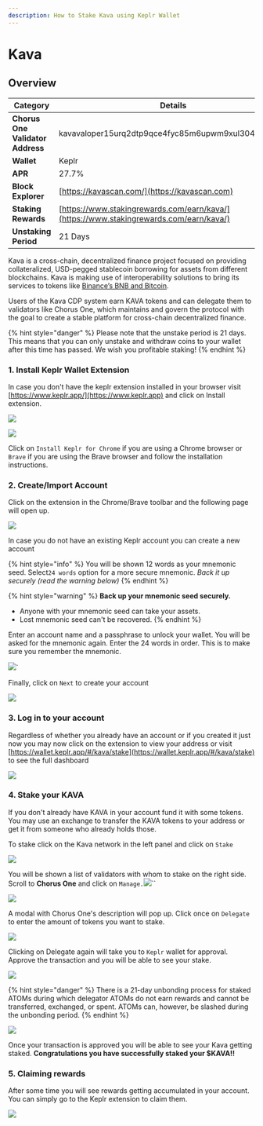 ```yaml
---
description: How to Stake Kava using Keplr Wallet
---
```


# Kava

## Overview

| Category                         | Details                                                                                |
| -------------------------------- | -------------------------------------------------------------------------------------- |
| **Chorus One Validator Address** | kavavaloper15urq2dtp9qce4fyc85m6upwm9xul3049dcs7da                                     |
| **Wallet**                       | Keplr                                                                                  |
| **APR**                          | 27.7%                                                                                  |
| **Block Explorer**               | [ ](https://kavascan.com)[https://kavascan.com/](https://kavascan.com)                 |
| **Staking Rewards**              | [https://www.stakingrewards.com/earn/kava/](https://www.stakingrewards.com/earn/kava/) |
| **Unstaking Period**             | 21 Days                                                                                |

Kava is a cross-chain, decentralized finance project focused on providing collateralized, USD-pegged stablecoin borrowing for assets from different blockchains. Kava is making use of interoperability solutions to bring its services to tokens like [Binance’s BNB and Bitcoin](https://www.kava.io/overview).&#x20;

Users of the Kava CDP system earn KAVA tokens and can delegate them to validators like Chorus One, which maintains and govern the protocol with the goal to create a stable platform for cross-chain decentralized finance.

{% hint style="danger" %}
Please note that the unstake period is 21 days. This means that you can only unstake and withdraw coins to your wallet after this time has passed. We wish you profitable staking!
{% endhint %}



### 1. Install Keplr Wallet Extension

In case you don't have the keplr extension installed in your browser visit [https://www.keplr.app/](https://www.keplr.app) and click on Install extension.&#x20;

![](<../.gitbook/assets/image (70) (1) (1) (1).png>)

![](<../.gitbook/assets/image (25).png>)

Click on `Install Keplr for Chrome` if you are using a Chrome browser or `Brave` if you are using the Brave browser and follow the installation instructions.

### 2. Create/Import Account

Click on the extension in the Chrome/Brave toolbar and the following page will open up.

![](<../.gitbook/assets/image (26).png>)

In case you do not have an existing Keplr account you can create a new account

{% hint style="info" %}
You will be shown 12 words as your mnemonic seed. Select`24 words` option for a more secure mnemonic. _Back it up securely (read the warning below)_
{% endhint %}

{% hint style="warning" %}
**Back up your mnemonic seed securely.**&#x20;

* Anyone with your mnemonic seed can take your assets.&#x20;
* Lost mnemonic seed can't be recovered.
{% endhint %}

Enter an account name and a passphrase to unlock your wallet. You will be asked for the mnemonic again. Enter the 24 words in order. This is to make sure you remember the mnemonic.

![](<../.gitbook/assets/image (50) (1).png>)\`

Finally, click on `Next` to create your account

![](<../.gitbook/assets/image (55) (1) (1) (1).png>)

### 3. Log in to your account

Regardless of whether you already have an account or if you created it just now you may now click on the extension to view your address or visit[ ](https://wallet.keplr.app/#/kava/stake)[https://wallet.keplr.app/#/kava/stake](https://wallet.keplr.app/#/kava/stake) to see the full dashboard

![](<../.gitbook/assets/image (71) (1).png>)

### 4. Stake your KAVA

If you don't already have KAVA in your account fund it with some tokens. You may use an exchange to transfer the KAVA tokens to your address or get it from someone who already holds those.

To stake click on the Kava network in the left panel and click on `Stake`&#x20;

![](<../.gitbook/assets/image (45).png>)

You will be shown a list of validators with whom to stake on the right side. Scroll to **Chorus One** and click on `Manage.`![](broken-reference)``

![](<../.gitbook/assets/image (43) (1).png>)

A modal with Chorus One's description will pop up. Click once on `Delegate` to enter the amount of tokens you want to stake.&#x20;

![](<../.gitbook/assets/image (68) (1) (1) (1).png>)

Clicking on Delegate again will take you to `Keplr` wallet for approval. Approve the transaction and you will be able to see your stake.

![](<../.gitbook/assets/image (72) (1) (1).png>)

{% hint style="danger" %}
There is a 21-day unbonding process for staked ATOMs during which delegator ATOMs do not earn rewards and cannot be transferred, exchanged, or spent. ATOMs can, however, be slashed during the unbonding period.
{% endhint %}

![](<../.gitbook/assets/image (52) (1) (1).png>)

Once your transaction is approved you will be able to see your Kava getting staked. **Congratulations you have successfully staked your $KAVA!!**

### 5. Claiming rewards

After some time you will see rewards getting accumulated in your account. You can simply go to the Keplr extension to claim them.

![](<../.gitbook/assets/image (56) (1) (1).png>)
